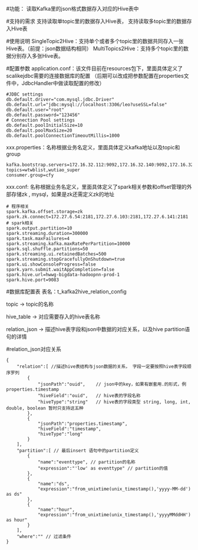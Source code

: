 #功能：
读取Kafka里的json格式数据存入对应的Hive表中

#支持的需求
支持读取单topic里的数据存入Hive表，
支持读取多topic里的数据存入Hive表

#使用说明
SingleTopic2Hive：支持单个或者多个topic里的数据共同存入一张Hive表。（前提：json数据结构相同）
MultiTopics2Hive：支持多个topic里的数据分别存入多张Hive表。

#配置参数
application.conf：该文件目前在resources包下，里面具体定义了scalikejdbc需要的连接数据库的配置
（后期可以改成把参数配置在properties文件中，JdbcHandler中做读取配置的修改）
```properties
#JDBC settings
db.default.driver="com.mysql.jdbc.Driver"
db.default.url="jdbc:mysql://localhost:3306/leo?useSSL=false"
db.default.user="root"
db.default.password="123456"
# Connection Pool settings
db.default.poolInitialSize=10
db.default.poolMaxSize=20
db.default.poolConnectionTimeoutMillis=1000
```

xxx.properties：名称根据业务名定义，里面具体定义kafka地址以及topic和group
```properties
kafka.bootstrap.servers=172.16.32.112:9092,172.16.32.140:9092,172.16.32.52:9092
topics=wtwblist,wutiao_super
consumer.group=cfy
```

xxx.conf: 名称根据业务名定义，里面具体定义了spark相关参数和offset管理的外部存储zk , mysql，如果是zk还需定义zk的地址
```properties
# 程序相关
spark.kafka.offset.storage=zk
spark.zk.connect=172.27.6.54:2181,172.27.6.103:2181,172.27.6.141:2181
# spark相关
spark.output.partition=10
spark.streaming.duration=300000
spark.task.maxFailures=4
spark.streaming.kafka.maxRatePerPartition=10000
spark.sql.shuffle.partitions=50
spark.streaming.ui.retainedBatches=500
spark.streaming.stopGracefullyOnShutdown=true
spark.ui.showConsoleProgress=false
spark.yarn.submit.waitAppCompletion=false
spark.hive.url=hwwg-bigdata-hadoopnn-prod-1
spark.hive.port=9083
```

#数据库配置表
表名：t_kafka2hive_relation_config

topic -> topic的名称

hive_table -> 对应需要存入的hive表名称

relation_json -> 描述hive表字段和json中数据的对应关系，以及hive partition语句的详情

#relation_json对应关系
```properties
{
    "relation":[ //描述hive表结构与json数据的关系， 字段一定要按照hive表字段顺序罗列
        {
            "jsonPath":"ouid",    // json中的key，如果有嵌套用.的形式，例 properties.timestamp
            "hiveField":"ouid",   // hive表的字段名称
            "hiveType":"string"   // hive表的字段类型 string, long, int, double, boolean 暂时只支持这五种
        },
        {
            "jsonPath":"properties.timestamp",
            "hiveField":"timestamp",
            "hiveType":"long"
        }
    ],
    "partition":[ // 最后insert 语句中的partition定义
        {
            "name":"eventtype", // partition的名称
            "expression":"'low' as eventtype" // partition的值
        },
        {
            "name":"ds",
            "expression":"from_unixtime(unix_timestamp(),'yyyy-MM-dd') as ds"
        },
        {
            "name":"hour",
            "expression":"from_unixtime(unix_timestamp(),'yyyyMMddHH') as hour"
        }
    ],
    "where":"" // 过滤条件
}
```
